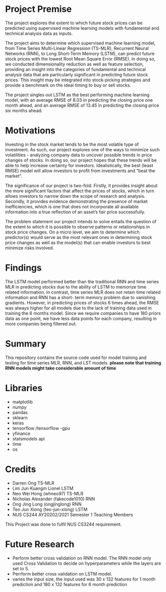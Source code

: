 # Project Premise
The project explores the extent to which future stock prices can be predicted using supervised machine learning models with fundamental and technical analysis data as inputs. 

The project aims to determine which supervised machine learning model, from Time Series Multi-Linear Regression (TS-MLR), Recurrent Neural Networks (RNN), to Long Short-Term Memory (LSTM), can predict future stock prices with the lowest Root Mean Square Error (RMSE). In doing so, we conducted dimensionality reduction as well as feature selection, providing an insight into the categories of fundamental and technical analysis data that are particularly significant in predicting future stock prices. This insight may be integrated into stock-picking strategies and provide a benchmark on the ideal timing to buy or sell stocks.

The project singles out LSTM as the best performing machine learning model, with an average RMSE of 8.03 in predicting the closing price one month ahead, and an average RMSE of 13.45 in predicting the closing price six months ahead.

# Motivations

Investing in the stock market tends to be the most volatile type of investment. As such, our project explores one of the ways to minimize such volatilities - analyzing company data to uncover possible trends in price changes of stocks. In doing so, our project hopes that these trends will be able to help increase certainty for investors. Idealistically, the best (least RMSE) model will allow investors to profit from investments and “beat the market”. 

The significance of our project is two-fold. Firstly, it provides insight about the more significant factors that affect the prices of stocks, which in turn allows investors to narrow down the scope of research and analysis. Secondly, it provides evidence demonstrating the presence of market inefficiencies, which is one that does not incorporate all available information into a true reflection of an asset’s fair price successfully.   

The problem statement our project intends to solve entails the question of the extent to which it is possible to observe patterns or relationships in stock price changes. On a micro level, we aim to determine which predictor(s) would serve as the most relevant ones in determining stock price changes as well as the model(s) that can enable investors to best minimize risks involved.


# Findings

The LSTM model performed better than the traditional RNN and time series MLR in predicting stocks due to the ability of LSTM to memorize time related information. In contrast, time series MLR does not retain time related information and RNN has a short- term memory problem due to vanishing gradients. However, in predicting prices of stocks 6 times ahead, the RMSE was always higher for all models due to the lack of training data used in training the 6 months model. Since we require companies to have 180 priors data as one point, we have less data points for each company, resulting in more companies being filtered out.



# Summary
This repository contains the source code used for model training and testing for time series MLR, RNN, and LST models.
<b> please note that training RNN models might take considerable amount of time</b>

# Libraries
* matplotlib 
* numpy 
* pandas
* sklearn
* keras
* tensorflow /tensorflow -gpu
* yfinance 
* statsmodels api
* time
* os

# Credits
* Darren Ong TS-MLR
* Lim Jun Kuangm Lionel LSTM
* Neo Wei Hong (whneo97) TS-MLR 
* Nicholas Alexander (fakecode1010) RNN
* Ong Jing Long (ongjinglong) RNN
* Teo Jun Xiong (teo-jun-xiong) LSTM
* NUS CS244 AY20202/2021 Semester 1  Teaching Members

This Project was done to fulfil NUS CS3244 requirement.

# Future Research 
* Perform better cross validation on RNN model. The RNN model only used Cross Validation to decide on hyperparameters while the layers are set to 5.
* Perrform better cross validation on LSTM model.
* varies the input size, the input used was 30 x 132 features for 1 month prediction and 180 x 132 features for 6 month prediction



